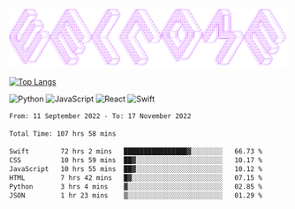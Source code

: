 
![ezcv logo](https://raw.githubusercontent.com/adammgerber/images/main/Welcome.png)

[![Top Langs](https://github-readme-stats.vercel.app/api/top-langs/?username=adammgerber&layout=compact)](https://github.com/anuraghazra/github-readme-stats)

![Python](https://img.shields.io/badge/python-3670A0?style=for-the-badge&logo=python&logoColor=ffdd54)
![JavaScript](https://img.shields.io/badge/javascript-%23323330.svg?style=for-the-badge&logo=javascript&logoColor=%23F7DF1E)
![React](https://img.shields.io/badge/react-%2320232a.svg?style=for-the-badge&logo=react&logoColor=%2361DAFB)
![Swift](https://img.shields.io/badge/swift-F54A2A?style=for-the-badge&logo=swift&logoColor=white)

<!--📊 &nbsp;**This month I spent my time on**-->

<!--START_SECTION:waka-->

```text
From: 11 September 2022 - To: 17 November 2022

Total Time: 107 hrs 58 mins

Swift        72 hrs 2 mins   ████████████████▓░░░░░░░░   66.73 %
CSS          10 hrs 59 mins  ██▓░░░░░░░░░░░░░░░░░░░░░░   10.17 %
JavaScript   10 hrs 55 mins  ██▓░░░░░░░░░░░░░░░░░░░░░░   10.12 %
HTML         7 hrs 42 mins   █▓░░░░░░░░░░░░░░░░░░░░░░░   07.15 %
Python       3 hrs 4 mins    ▓░░░░░░░░░░░░░░░░░░░░░░░░   02.85 %
JSON         1 hr 23 mins    ▒░░░░░░░░░░░░░░░░░░░░░░░░   01.29 %
```

<!--END_SECTION:waka-->

